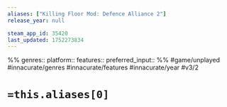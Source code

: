 ```yaml
---
aliases: ["Killing Floor Mod: Defence Alliance 2"]
release_year: null

steam_app_id: 35420
last_updated: 1752273834
---
```

%%
genres:: 
platform:: 
features:: 
preferred_input:: 
%%
#game/unplayed
#innacurate/genres
#innacurate/features
#innacurate/year
#v3/2

# `=this.aliases[0]`